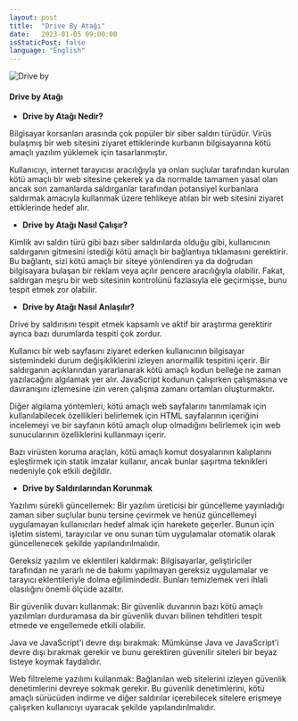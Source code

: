 ```yaml
---
layout: post
title:  "Drive By Atağı"
date:   2023-01-05 09:00:00
isStaticPost: false
language: "English"
---
```


![Drive by](/TR7-Website/18.jpeg)


#### **Drive by Atağı**

- **Drive by Atağı Nedir?**

Bilgisayar korsanları arasında çok popüler bir siber saldırı türüdür. Virüs bulaşmış bir web sitesini ziyaret ettiklerinde kurbanın bilgisayarına kötü amaçlı yazılım yüklemek için tasarlanmıştır.

Kullanıcıyı, internet tarayıcısı aracılığıyla ya onları suçlular tarafından kurulan kötü amaçlı bir web sitesine çekerek ya da normalde tamamen yasal olan ancak son zamanlarda saldırganlar tarafından potansiyel kurbanlara saldırmak amacıyla kullanmak üzere tehlikeye atılan bir web sitesini ziyaret ettiklerinde hedef alır. 



- **Drive by Atağı Nasıl Çalışır?**


Kimlik avı saldırı türü gibi bazı siber saldırılarda olduğu gibi, kullanıcının saldırganın gitmesini istediği kötü amaçlı bir bağlantıya tıklamasını gerektirir. Bu bağlantı, sizi kötü amaçlı bir siteye yönlendiren ya da doğrudan bilgisayara bulaşan bir reklam veya açılır pencere aracılığıyla olabilir. Fakat, saldırgan meşru bir web sitesinin kontrolünü fazlasıyla ele geçirmişse, bunu tespit etmek zor olabilir.


- **Drive by Atağı Nasıl Anlaşılır?**

Drive by saldırısını tespit etmek kapsamlı ve aktif bir araştırma gerektirir ayrıca bazı durumlarda tespiti çok zordur.

Kullanıcı bir web sayfasını ziyaret ederken kullanıcının bilgisayar sistemindeki durum değişikliklerini izleyen anormallik tespitini içerir. Bir saldırganın açıklarından yararlanarak kötü amaçlı kodun belleğe ne zaman yazılacağını algılamak yer alır. JavaScript kodunun çalışırken çalışmasına ve davranışını izlemesine izin veren çalışma zamanı ortamları oluşturmaktır.

Diğer algılama yöntemleri, kötü amaçlı web sayfalarını tanımlamak için kullanılabilecek özellikleri belirlemek için HTML sayfalarının içeriğini incelemeyi ve bir sayfanın kötü amaçlı olup olmadığını belirlemek için web sunucularının özelliklerini kullanmayı içerir.

Bazı virüsten koruma araçları, kötü amaçlı komut dosyalarının kalıplarını eşleştirmek için statik imzalar kullanır, ancak bunlar şaşırtma teknikleri nedeniyle çok etkili değildir.


- **Drive by Saldırılarından Korunmak**

Yazılımı sürekli güncellemek: Bir yazılım üreticisi bir güncelleme yayınladığı zaman siber suçlular bunu tersine çevirmek ve henüz güncellemeyi uygulamayan kullanıcıları hedef almak için harekete geçerler. Bunun için işletim sistemi, tarayıcılar ve onu sunan tüm uygulamalar otomatik olarak güncellenecek şekilde yapılandırılmalıdır.

Gereksiz yazılım ve eklentileri kaldırmak: Bilgisayarlar, geliştiriciler tarafından ne yararlı ne de bakımı yapılmayan gereksiz uygulamalar ve tarayıcı eklentileriyle dolma eğilimindedir. Bunları temizlemek veri ihlali olasılığını önemli ölçüde azaltır.

Bir güvenlik duvarı kullanmak: Bir güvenlik duvarının bazı kötü amaçlı yazılımları durduramasa da bir güvenlik duvarı bilinen tehditleri tespit etmede ve engellemede etkili olabilir.

Java ve JavaScript'i devre dışı bırakmak: Mümkünse Java ve JavaScript'i devre dışı bırakmak gerekir ve bunu gerektiren güvenilir siteleri bir beyaz listeye koymak faydalıdır.

Web filtreleme yazılımı kullanmak: Bağlanılan web sitelerini izleyen güvenlik denetimlerini devreye sokmak gerekir. Bu güvenlik denetimlerini, kötü amaçlı sürücüden indirme ve diğer saldırılar içerebilecek sitelere erişmeye çalışırken kullanıcıyı uyaracak şekilde yapılandırılmalıdır.
